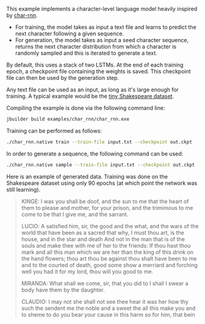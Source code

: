 This example implements a character-level language model heavily inspired 
by [char-rnn](https://github.com/karpathy/char-rnn).
- For training, the model takes as input a text file and learns to predict the next character following
a given sequence.
- For generation, the model takes as input a seed character sequence, returns the next character distribution
from which a character is randomly sampled and this is iterated to generate a text.

By default, this uses a stack of two LSTMs. At the end of each training epoch, a checkpoint file containing
the weights is saved. This checkpoint file can then be used by the generation step.

Any text file can be used as an input, as long as it's large enough for training.
A typical example would be the
[tiny Shakespeare dataset](https://raw.githubusercontent.com/karpathy/char-rnn/master/data/tinyshakespeare/input.txt).

Compiling the example is done via the following command line:
```bash
jbuilder build examples/char_rnn/char_rnn.exe
```

Training can be performed as follows:
```bash
./char_rnn.native train --train-file input.txt --checkpoint out.ckpt
```

In order to generate a sequence, the following command can be used:
```bash
./char_rnn.native sample --train-file input.txt --checkpoint out.ckpt --seed KING
```

Here is an example of generated data. Training was done on the Shakespeare dataset using only 90 epochs
(at which point the network was still learning).
> KINGE:
> I was you shall be doof, and the sun to me that the heart of them to please and mother, for your prison, and the trimimous to me come to be that I give me, and the sarrant.
> 
> LUCIO:
> A satisfied him, sir, the good and the what, and the wars of the world that have been as a sacred that why, I must thou art, is the house, and in the star and death
> And not in the man that is of the souls and make thee with me of her to the friends:
> If thou hast thou mark and all this man which we are her than the king of this drink on the hand flowers; thou art thou be against thou shalt have been to me and to the courted of death, good some show a merriard and forching well you had it for my lord, thou will you good to me.
> 
> MIRANDA:
> What shall we come, sir, that you did to I shall I swear a body have them by the daughter.
> 
> CLAUDIO:
> I may not she shall not see thee hear it was her how thy such the sendent me the noble and a sweet the all this make you and to sheme to do you bear your cause in this harm so for him, that bein


